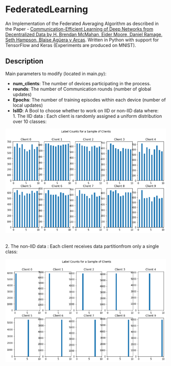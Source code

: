 # FederatedLearning

An Implementation of the Federated Averaging Algorithm as described in the Paper - [Communication-Efficient Learning of Deep Networks from Decentralized Data by H. Brendan McMahan, Eider Moore, Daniel Ramage, Seth Hampson, Blaise Agüera y Arcas](https://arxiv.org/abs/1602.05629).
Written in Python with support for TensorFlow and Keras (Experiments are produced on MNIST). 

## Description

 Main parameters to modify (located in main.py):
- <b>num_clients</b>: The number of devices participating in the process.
- <b>rounds</b>: The number of Communication rounds (number of global updates)
- <b>Epochs</b>: The number of training episodes within each device (number of local updates)
- <b>IsIID</b>: A Bool to choose whether to work on IID or non-IID data where:
<br> 1. The IID data : Each client is randomly assigned a uniform distribution over 10 classes:

![alt text](https://github.com/OmarBouhamed/FederatedLearning/blob/main/figures/Figure%202020-11-13%20191459.png "Clients' data distribution")

<br> 2. The non-IID data : Each client receives data partitionfrom only a single class:

![alt text](https://github.com/OmarBouhamed/FederatedLearning/blob/main/figures/Figure%202020-11-13%20191511.png "")
